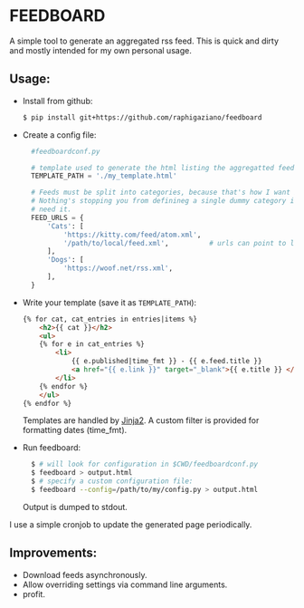 FEEDBOARD
=========

A simple tool to generate an aggregated rss feed. This is quick and dirty
and mostly intended for my own personal usage.

Usage:
------

- Install from github:
  ```bash
  $ pip install git+https://github.com/raphigaziano/feedboard
  ```

- Create a config file:

  ```python
    #feedboardconf.py

    # template used to generate the html listing the aggregatted feeds
    TEMPLATE_PATH = './my_template.html'

    # Feeds must be split into categories, because that's how I want it for now.
    # Nothing's stopping you from definineg a single dummy category if you don't
    # need it.
    FEED_URLS = {
        'Cats': [
            'https://kitty.com/feed/atom.xml',
            '/path/to/local/feed.xml',          # urls can point to local files
        ],
        'Dogs': [
            'https://woof.net/rss.xml',
        ],
    }
  ```

- Write your template (save it as `TEMPLATE_PATH`):

  ```html
  {% for cat, cat_entries in entries|items %}
      <h2>{{ cat }}</h2>
      <ul>
      {% for e in cat_entries %}
          <li>
              {{ e.published|time_fmt }} - {{ e.feed.title }}
              <a href="{{ e.link }}" target="_blank">{{ e.title }} </a>
          </li>
      {% endfor %}
      </ul>
  {% endfor %}
  ```
  Templates are handled by [Jinja2](https://jinja.palletsprojects.com/en/stable/).
  A custom filter is provided for formatting dates (time_fmt).

- Run feedboard:

  ```bash
    $ # will look for configuration in $CWD/feedboardconf.py
    $ feedboard > output.html
    $ # specify a custom configuration file:
    $ feedboard --config=/path/to/my/config.py > output.html
  ```
  Output is dumped to stdout.

I use a simple cronjob to update the generated page periodically.

Improvements:
------------

- Download feeds asynchronously.
- Allow overriding settings via command line arguments.
- profit.
